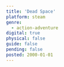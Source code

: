 ```yaml
---
title: 'Dead Space'
platform: steam
genre:
  - action-adventure
digital: true
physical: false
guide: false
pending: false
posted: 2000-01-01
---
```

